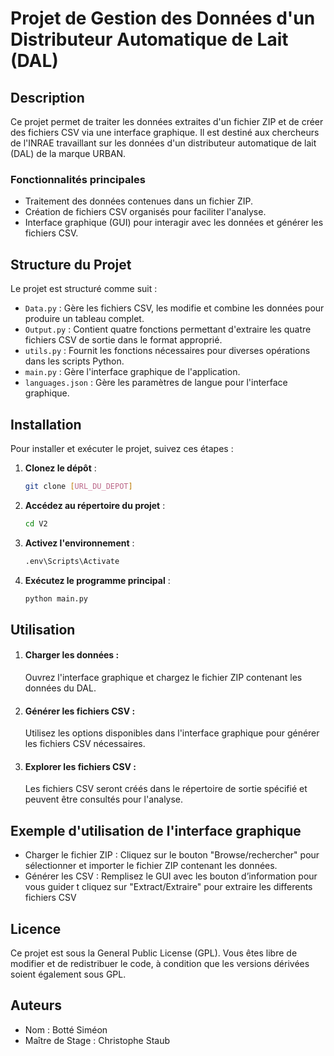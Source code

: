 # Projet de Gestion des Données d'un Distributeur Automatique de Lait (DAL)

## Description

Ce projet permet de traiter les données extraites d'un fichier ZIP et de créer des fichiers CSV via une interface graphique. Il est destiné aux chercheurs de l'INRAE travaillant sur les données d'un distributeur automatique de lait (DAL) de la marque URBAN. 

### Fonctionnalités principales

- Traitement des données contenues dans un fichier ZIP.
- Création de fichiers CSV organisés pour faciliter l'analyse.
- Interface graphique (GUI) pour interagir avec les données et générer les fichiers CSV.

## Structure du Projet

Le projet est structuré comme suit :

- `Data.py` : Gère les fichiers CSV, les modifie et combine les données pour produire un tableau complet.
- `Output.py` : Contient quatre fonctions permettant d'extraire les quatre fichiers CSV de sortie dans le format approprié.
- `utils.py` : Fournit les fonctions nécessaires pour diverses opérations dans les scripts Python.
- `main.py` : Gère l'interface graphique de l'application.
- `languages.json` : Gère les paramètres de langue pour l'interface graphique.

## Installation

Pour installer et exécuter le projet, suivez ces étapes :

1. **Clonez le dépôt** :
   ```bash
   git clone [URL_DU_DEPOT]
2. **Accédez au répertoire du projet** :
   ```bash
   cd V2
3. **Activez l'environnement** :
   ```bash
   .env\Scripts\Activate
4. **Exécutez le programme principal** :
   ```bash
   python main.py

## Utilisation

1. #### Charger les données :

   Ouvrez l'interface graphique et chargez le fichier ZIP contenant les données du DAL.

2. #### Générer les fichiers CSV :

   Utilisez les options disponibles dans l'interface graphique pour générer les fichiers CSV nécessaires.

3. #### Explorer les fichiers CSV :

   Les fichiers CSV seront créés dans le répertoire de sortie spécifié et peuvent être consultés pour l'analyse.
   
## Exemple d'utilisation de l'interface graphique

-	Charger le fichier ZIP : Cliquez sur le bouton "Browse/rechercher" pour sélectionner et importer le fichier ZIP contenant les données.
-	Générer les CSV : Remplisez le GUI avec les bouton d’information pour vous guider t cliquez sur "Extract/Extraire" pour extraire les differents fichiers CSV

## Licence

Ce projet est sous la General Public License (GPL). Vous êtes libre de modifier et de redistribuer le code, à condition que les versions dérivées soient également sous GPL.

## Auteurs

- Nom : Botté Siméon
- Maître de Stage : Christophe Staub

